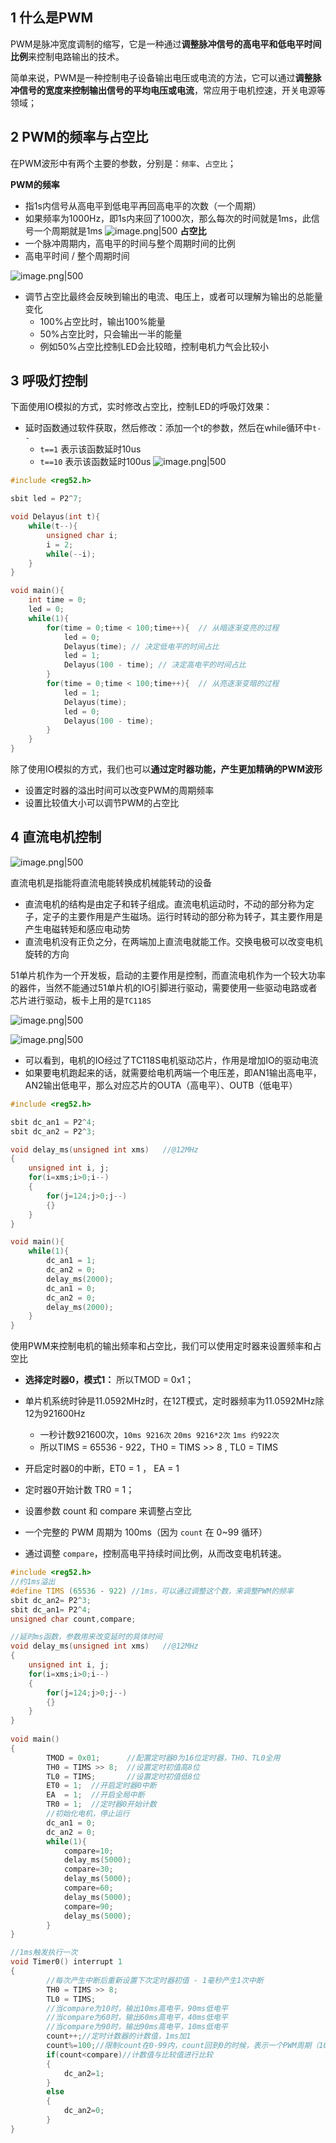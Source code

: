 
## 1 什么是PWM

PWM是脉冲宽度调制的缩写，它是一种通过**调整脉冲信号的高电平和低电平时间比例**来控制电路输出的技术。

简单来说，PWM是一种控制电子设备输出电压或电流的方法，它可以通过**调整脉冲信号的宽度来控制输出信号的平均电压或电流**，常应用于电机控速，开关电源等领域；
## 2 PWM的频率与占空比

在PWM波形中有两个主要的参数，分别是：`频率`、`占空比`；

**PWM的频率**
- 指1s内信号从高电平到低电平再回高电平的次数（一个周期）
- 如果频率为1000Hz，即1s内来回了1000次，那么每次的时间就是1ms，此信号一个周期就是1ms
  ![image.png|500](https://my-obsidian-image.oss-cn-guangzhou.aliyuncs.com/2025/01/48a1463231734310c8c6b60fb1c27605.png)
**占空比**
- 一个脉冲周期内，高电平的时间与整个周期时间的比例
- 高电平时间 / 整个周期时间

![image.png|500](https://my-obsidian-image.oss-cn-guangzhou.aliyuncs.com/2025/01/c0102f4d6984615ca2729df5a24e56a7.png)

- 调节占空比最终会反映到输出的电流、电压上，或者可以理解为输出的总能量变化
	- 100%占空比时，输出100%能量
	- 50%占空比时，只会输出一半的能量
	- 例如50%占空比控制LED会比较暗，控制电机力气会比较小

## 3 呼吸灯控制

下面使用IO模拟的方式，实时修改占空比，控制LED的呼吸灯效果：
- 延时函数通过软件获取，然后修改：添加一个t的参数，然后在while循环中`t--`
	- `t==1` 表示该函数延时10us
	- `t==10` 表示该函数延时100us
  ![image.png|500](https://my-obsidian-image.oss-cn-guangzhou.aliyuncs.com/2025/01/1ce9276ed11f06a35bcc9a59e5487505.png)

```c
#include <reg52.h>

sbit led = P2^7;

void Delayus(int t){
	while(t--){
		unsigned char i;
		i = 2;
		while(--i);
	}
}

void main(){
	int time = 0;
	led = 0;
	while(1){
		for(time = 0;time < 100;time++){  // 从暗逐渐变亮的过程
			led = 0;
			Delayus(time); // 决定低电平的时间占比
			led = 1; 
			Delayus(100 - time); // 决定高电平的时间占比
		}
		for(time = 0;time < 100;time++){  // 从亮逐渐变暗的过程
			led = 1;
			Delayus(time);
			led = 0;
			Delayus(100 - time);
		}
	}
}
```

除了使用IO模拟的方式，我们也可以**通过定时器功能，产生更加精确的PWM波形**
- 设置定时器的溢出时间可以改变PWM的周期频率
- 设置比较值大小可以调节PWM的占空比

## 4 直流电机控制

![image.png|500](https://my-obsidian-image.oss-cn-guangzhou.aliyuncs.com/2025/01/2dc9d739c65df59a2df587e4cbb983ea.png)

直流电机是指能将直流电能转换成机械能转动的设备
- 直流电机的结构是由定子和转子组成。直流电机运动时，不动的部分称为定子，定子的主要作用是产生磁场。运行时转动的部分称为转子，其主要作用是产生电磁转矩和感应电动势
- 直流电机没有正负之分，在两端加上直流电就能工作。交换电极可以改变电机旋转的方向

51单片机作为一个开发板，启动的主要作用是控制，而直流电机作为一个较大功率的器件，当然不能通过51单片机的IO引脚进行驱动，需要使用一些驱动电路或者芯片进行驱动，板卡上用的是`TC118S`

![image.png|500](https://my-obsidian-image.oss-cn-guangzhou.aliyuncs.com/2025/01/98f0e42679ceca9fd76587ec3087300d.png)

![image.png|500](https://my-obsidian-image.oss-cn-guangzhou.aliyuncs.com/2025/01/3ca92192f1500b8689a8fdf499546583.png)

- 可以看到，电机的IO经过了TC118S电机驱动芯片，作用是增加IO的驱动电流
- 如果要电机跑起来的话，就需要给电机两端一个电压差，即AN1输出高电平，AN2输出低电平，那么对应芯片的OUTA（高电平）、OUTB（低电平）

```c
#include <reg52.h>

sbit dc_an1 = P2^4;
sbit dc_an2 = P2^3;

void delay_ms(unsigned int xms)   //@12MHz
{
    unsigned int i, j;
    for(i=xms;i>0;i--)
    {
        for(j=124;j>0;j--)
        {}
    }
}

void main(){
	while(1){
		dc_an1 = 1;
		dc_an2 = 0;
		delay_ms(2000);
		dc_an1 = 0;
		dc_an2 = 0;
		delay_ms(2000);
	}
}
```


使用PWM来控制电机的输出频率和占空比，我们可以使用定时器来设置频率和占空比
- **选择定时器0，模式1：** 所以TMOD = 0x1；
- 单片机系统时钟是11.0592MHz时，在12T模式，定时器频率为11.0592MHz除12为921600Hz
	- 一秒计数921600次，`10ms 9216次` `20ms 9216*2次` `1ms 约922次`
	- 所以TIMS = 65536 - 922，TH0 = TIMS >> 8  , TL0 = TIMS
- 开启定时器0的中断，ET0 = 1 ， EA = 1 
- 定时器0开始计数 TR0 = 1；

- 设置参数 count 和 compare 来调整占空比
- 一个完整的 PWM 周期为 100ms（因为 `count` 在 0~99 循环）
- 通过调整 `compare`，控制高电平持续时间比例，从而改变电机转速。

```C
#include <reg52.h>
//约1ms溢出
#define TIMS (65536 - 922) //1ms，可以通过调整这个数，来调整PWM的频率
sbit dc_an2= P2^3;
sbit dc_an1= P2^4;
unsigned char count,compare;

//延时ms函数，参数用来改变延时的具体时间
void delay_ms(unsigned int xms)   //@12MHz
{
    unsigned int i, j;
    for(i=xms;i>0;i--)
    {
        for(j=124;j>0;j--)
        {}
    }
}
                     
void main()
{
        TMOD = 0x01;      //配置定时器0为16位定时器，TH0、TL0全用
        TH0 = TIMS >> 8;  //设置定时初值高8位
        TL0 = TIMS;       //设置定时初值低8位
        ET0 = 1;  //开启定时器0中断                                          
        EA  = 1;  //开启全局中断                                                      
        TR0 = 1;  //定时器0开始计数  
        //初始化电机，停止运行
        dc_an1 = 0;
        dc_an2 = 0;  
        while(1){
            compare=10;
            delay_ms(5000);
            compare=30;
            delay_ms(5000);
            compare=60;
            delay_ms(5000);
            compare=90;
            delay_ms(5000);
        }
}

//1ms触发执行一次
void Timer0() interrupt 1
{
        //每次产生中断后重新设置下次定时器初值 - 1毫秒产生1次中断
        TH0 = TIMS >> 8;
        TL0 = TIMS;
        //当compare为10时，输出10ms高电平，90ms低电平
        //当compare为60时，输出60ms高电平，40ms低电平
        //当compare为90时，输出90ms高电平，10ms低电平
        count++;//定时计数器的计数值，1ms加1
        count%=100;//限制count在0-99内，count回到0的时候，表示一个PWM周期（100ms）
        if(count<compare)//计数值与比较值进行比较
        {
            dc_an2=1;
        }
        else
        {       
            dc_an2=0;
        }
}

```